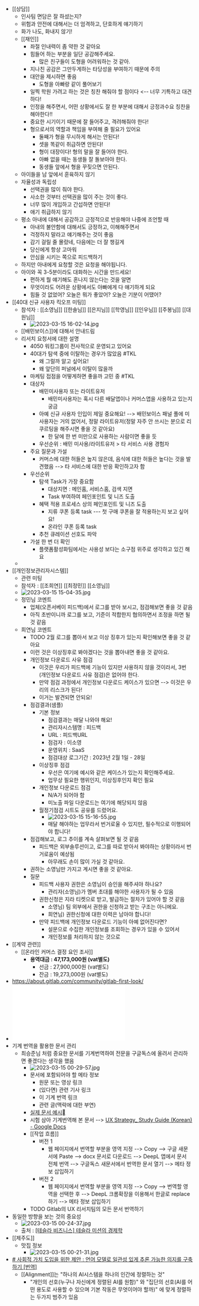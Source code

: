 - [[상담]]
	- 인사팀 면담은 잘 하셨는지?
	- 위험과 안전에 대해서는 더 엄격하고, 단호하게 얘기하기
	- 화가 나도, 화내지 않기!
	- [[재인]]
		- 좌절 인내력이 좀 약한 것 같아요
		- 힘들어 하는 부분을 일단 공감해주세요.
			- 많은 친구들이 도형을 어려워하는 것 같아.
		- 지나친 공감은 그만두게하는 타당성을 부여하기 때문에 주의
		- 대안을 제시하면 좋음
			- 도형을 아빠랑 같이 풀어보기
		- 일찍 학원 가려고 하는 것은 칭찬 해줘야 할 점이다 <-- 너무 기특하고 대견하다!
		- 인정을 해주면서, 어떤 상황에서도 잘 한 부분에 대해서 긍정과수요 칭찬을 해야한다!!
		- 중요한 시기이기 때문에 잘 들어주고, 격려해줘야 한다!
		- 형으로서의 역할과 책임을 부여해 줄 필요가 있어요
			- 둘째가 형을 무시하게 해서는 안된다!
			- 셋을 똑같이 취급하면 안된다!
			- 형이 대장이다! 형의 말을 잘 들어야 한다.
			- 아빠 없을 때는 동생들 잘 돌보아야 한다.
			- 동생들 앞에서 형을 꾸짖으면 안된다.
	- 아이들을 남 앞에서 훈육하지 않기
	- 자율성과 독립성
		- 선택권을 많이 줘야 한다.
		- 사소한 것부터 선택권을 많이 주는 것이 좋다.
		- 너무 많이 개입하고 간섭하면 안된다!
		- 애기 취급하지 않기
	- 평소 아내에 대해서 공감하고 긍정적으로 반응해야 나중에 조언할 때
		- 아내의 불안함에 대해서도 긍정하고, 이해해주면서
		- 걱정하지 말라고 얘기해주는 것이 좋음
		- 감기 걸릴 줄 몰랐네, 다음에는 더 잘 챙길게
		- 당신에게 항상 고마워
		- 안심을 시키는 쪽으로 피드백하기
	- 하지만 아내에게 요청할 것은 요청을 해야됩니다.
	- 아이와 꼭 3-5분이라도 대화하는 시간을 만드세요!
		- 편하게 뭘 얘기해도 혼나지 않는다는 것을 알면
		- 무엇이라도 어려운 상황에서도 아빠에게 다 얘기하게 되요
		- 힘들 것 없었어? 오늘은 뭐가 좋았어? 오늘은 기분이 어땠어?
- [[40대 신규 사용자 킥오프 미팅]]
	- 참석자 : [[소영님]] [[한솔님]] [[은지님]] [[학영님]] [[인우님]] [[주봉님]] [[대원님]]
		- ![2023-03-15 16-02-14.jpg](../assets/2023-03-15_16-02-14_1678863739809_0.jpg)
	- [[배민보이스]]에 대해서 안내드림
	- 리서치 요청서에 대한 설명
		- 4050 워킹그룹이 전사적으로 운영되고 있어요
		- 40대가 탐색 중에 이탈하는 경우가 많았음 #TKL
			- 왜 그럴까 알고 싶어요!
			- 왜 앞단의 퍼널에서 이탈이 많을까
		- 마케팅 접점을 어떻게하면 좋을까 고민 중 #TKL
		- 대상자
			- 배민미사용자 또는 라이트유저
				- 배민미사용자는 혹시 다른 배달앱이나 커머스앱을 사용하고 있는지 궁금
			- 아예 신규 사용자 인입이 제일 중요해요! --> 배민보이스 패널 풀에 미사용자는 거의 없어서, 정말 라이트유저(정말 자주 안 쓰시는 분으로 리쿠르팅을 해주시면 좋을 것 같아요)
				- 한 달에 한 번 미만으로 사용하는 사람이면 좋을 듯
			- 우선순위 : 배민 미사용/라이트유저 > 타 서비스 사용 경험자
		- 주요 질문과 가설
			- 커머스에 대한 허들은 높지 않은데, 음식에 대한 허들은 높다는 것을 발견했음 --> 타 서비스에 대한 반응 확인하고자 함
		- 우선순위
			- 탐색 Task가 가장 중요함
				- 대상지면 : 메인홈, 서비스홈, 검색 지면
				- Task 부여하여 페인포인트 및 니즈 도출
			- 혜택 적용 프로세스 상의 페인포인트 및 니즈 도출
				- 지류 쿠폰 등록 task --- 첫 구매 쿠폰을 잘 적용하는지 보고 싶어요!
				- 온라인 쿠폰 등록 task
			- 추천 큐레이션 선호도 파악
		- 가설 한 번 더 확인
			- 플랫폼활성화팀에서는 사용성 보다는 소구점 위주로 생각하고 있긴 해요
	-
- [[개인정보관리자시스템]]
	- 관련 미팅
	- 참석자 : [[조희연]] [[최정민]] [[소영님]]
	- ![2023-03-15 15-04-35.jpg](../assets/2023-03-15_15-04-35_1678860278224_0.jpg)
	- 정민님 코멘트
		- 업체(오픈서베이 피드백)에서 로그를 받아 보시고, 점검해보면 좋을 것 같음
		- 아직 초반이니까 로그를 보고, 기준이 적합한지 협의하면서 조정을 하면 될 것 같음
	- 희연님 코멘트
		- TODO 2월 로그를 뽑아서 보고 이상 징후가 있는지 확인해보면 좋을 것 같아요
		- 이런 것은 이상징후로 봐야겠다는 것을 뽑아내면 좋을 것 같아요.
		- 개인정보 다운로드 사유 점검
			- 이것은 우리가 피드백에 기능이 있지만 사용하지 않을 것이라서, 3번(개인정보 다운로드 사유 점검)은 없어야 한다.
			- 만약 점검 과정에서 개인정보 다운로드 케이스가 있으면 --> 이것은 우리의 리스크가 된다!
			- 이거는 발견되면 안되요!
		- 점검결과(샘플)
			- 기본 정보
				- 점검결과는 매달 나와야 해요!
				- 관리자시스템명 : 피드백
				- URL : 피드백URL
				- 점검자 : 이소영
				- 운영위치 : SaaS
				- 점검대상 로그기간 : 2023년 2월 1일 - 28일
			- 이상징후 점검
				- 우선은 여기에 예시와 같은 케이스가 있는지 확인해주세요.
				- 업무상 필요한 행위인지, 이상징후인지 확인 필요
			- 개인정보 다운로드 점검
				- N/A가 되어야 함
				- 미노출 파일 다운로드는 여기에 해당되지 않음
			- 월정기점검 시트도 공유를 드렸어요.
				- ![2023-03-15 15-16-55.jpg](../assets/2023-03-15_15-16-55_1678861019245_0.jpg)
				- 매달 해야하는 업무라서 번거로울 수 있지만, 필수적으로 이행되어야 합니다!
		- 점검해보고, 로그 추이를 계속 살펴보면 될 것 같음
			- 피드백은 외부솔루션이고, 로그를 따로 받아서 봐야하는 상황이라서 번거로움이 예상됨
				- 아무래도 손이 많이 가실 것 같아요.
		- 권하는 소영님만 가지고 계시면 좋을 것 같아요.
		- 질문
			- 피드백 사용자 권한은 소영님이 승인을 해주셔야 하나요?
				- 관리자(소영님)가 멤버 초대를 해야한 사용자가 될 수 있음
			- 권한신청은 지라 티켓으로 받고, 발급하는 절차가 있어야 할 것 같음
				- 소영님) 팀 외부에서 권한을 신청하고 받는 구조는 아니에요.
				- 희연님) 권한신청에 대한 이력은 남아야 합니다!
			- 만약 피드백에 개인정보 다운로드 기능이 아예 없어진다면?
				- 설문으로 수집한 개인정보를 조회하는 경우가 있을 수 있어서
				- 개인정보를 처리하지 않는 것으로
- [[계약 관련]]
	- [[온라인 커머스 결정 요인 조사]]
		- **용역대금 : 47,173,000원 (vat별도)**
			- 선금 : 27,900,000원 (vat별도)
			- 잔금 : 19,273,000원 (vat별도)
- https://about.gitlab.com/community/gitlab-first-look/
- ![Intercom_on_Jobs-to-be-Done.pdf](../assets/Intercom_on_Jobs-to-be-Done_1678812193972_0.pdf)
- 기계 번역을 활용한 문서 관리
	- 최승준님 처럼 중요한 문서를 기계번역하여 전문을 구글독스에 올려서 관리하면 좋겠다는 생각을 했음
		- ![2023-03-15 00-29-57.jpg](../assets/2023-03-15_00-29-57_1678807860241_0.jpg)
		- 문서에 포함되어야 할 메타 정보
			- 원문 또는 영상 링크
			- (있다면) 관련 기사 링크
			- 이 기계 번역 링크
			- 관련 글(맥락에 대한 부연)
		- [실제 문서 예시](https://docs.google.com/document/d/1yxNXtQ73muelI2T6x-rThPNZKF4jrbqLr05ycmp7p-E/edit?usp=sharing)
		- 시험 삼아 기계번역해 본 문서 --> [UX Strategy\_ Study Guide (Korean) - Google Docs](https://docs.google.com/document/d/1OcPEJOGGBOIf8MszGc3zSsJexiJEKxG0QQqKNhQk0nI/edit?usp=sharing)
		- [[작업 흐름]]
			- 버전 1
				- 웹 페이지에서 번역할 부분을 영역 지정 -->  Copy --> 구글 새문서에 Paste --> docx 문서로 다운로드 --> DeepL 앱에서 문서 전체 번역 --> 구글독스 새문서에서 번역한 문서 열기 --> 메타 정보 삽입하기
			- 버전 2
				- 웹 페이지에서 번역할 부분을 영역 지정 -->  Copy --> 번역할 영역을 선택한 후 --> DeepL 크롬확장을 이용해서 한글로 replace하기 --> 메타 정보 삽입하기
		- TODO Gitlab의 UX 리서치팀의 모든 문서 번역하기
- 동일한 방향을 보는 것의 중요성
	- ![2023-03-15 00-24-37.jpg](../assets/2023-03-15_00-24-37_1678807494443_0.jpg)
	- 출처 : [[테슬라 비즈니스] 테슬라 미션의 경제학](https://organicmedialab.com/2023/02/27/economics-of-tesla-mission/?fbclid=IwAR2WnUSv5fPf0nF7-VFSz2cHLEczwRdWBvTRPtzx0bB6yLAIsVMCQA5vl2s)
- [[제주도]]
	- 맛집 정보
		- ![2023-03-15 00-21-31.jpg](../assets/2023-03-15_00-21-31_1678807309132_0.jpg)
- [# 사회적 가치 도입을 위한 제안 : 언어 모델로 일관성 있게 추론 가능한 의지를 구축하기 [번역]](https://docs.google.com/document/d/1gqJmLn4Yb8MxXo93Zzclfjq4NwULbGMqLlEeWL7hnwU/edit)
	- [[Alignment]]는 "하나의 AI시스템을 하나의 인간에 정렬하는 것"
		- "개인의 선호(누구나 자신에게 정렬된 AI를 원함)" 와 "집단의 선호(AI를 어떤 용도로 사용할 수 있으며 기본 작동은 무엇이어야 할까)" 에 맞게 정렬하는 두가지 범주가 있음
